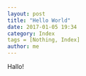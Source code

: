 ```yaml
---
layout: post
title: "Hello World"
date: 2017-01-05 19:34
category: Index
tags = [Nothing, Index]
author: me
---
```


Hallo!
